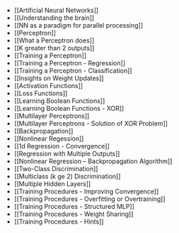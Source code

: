 - [[Artificial Neural Networks]]
- [[Understanding the brain]]
- [[NN as a paradigm for parallel processing]]
- [[Perceptron]]
- [[What a Perceptron does]]
- [[K greater than 2 outputs]]
- [[Training a Perceptron]]
- [[Training a Perceptron - Regression]]
- [[Training a Perceptron - Classification]]
- [[Insights on Weight Updates]]
- [[Activation Functions]]
- [[Loss Functions]]
- [[Learning Boolean Functions]]
- [[Learning Boolean Functions - XOR]]
- [[Multilayer Perceptrons]]
- [[Multilayer Perceptrons - Solution of XOR Problem]]
- [[Backpropagation]]
- [[Nonlinear Regession]]
- [[1d Regression - Convergence]]
- [[Regression with Multiple Outputs]]
- [[Nonlinear Regression – Backpropagation Algorithm]]
- [[Two-Class Discrimination]]
- [[Multiclass (k ge 2) Discrimination]]
- [[Multiple Hidden Layers]]
- [[Training Procedures - Improving Convergence]]
- [[Training Procedures - Overfitting or Overtraining]]
- [[Training Procedures - Structured MLP]]
- [[Training Procedures - Weight Sharing]]
- [[Training Procedures - Hints]]